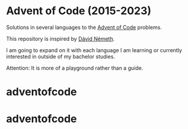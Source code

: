 # Advent of Code (2015-2023)
Solutions in several languages to the [Advent of Code](https://adventofcode.com) problems.

This repository is inspired by [Dávid Németh](https://github.com/encse/adventofcode).

I am going to expand on it with each language I am learning or currently interested in outside of my bachelor studies.

Attention: It is more of a playground rather than a guide.
# adventofcode
# adventofcode
